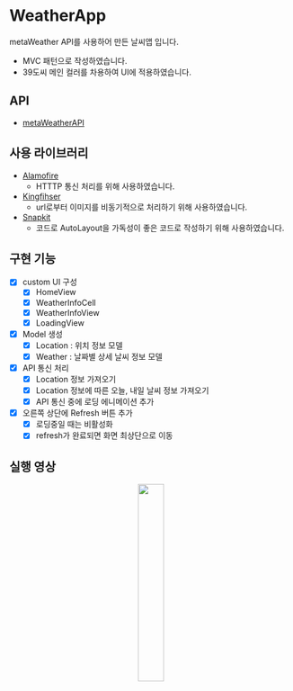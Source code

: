 # WeatherApp
metaWeather API를 사용하어 만든 날씨앱 입니다.

- MVC 패턴으로 작성하였습니다.
- 39도씨 메인 컬러를 차용하여 UI에 적용하였습니다.

## API
- [metaWeatherAPI](https://www.metaweather.com/api/)

## 사용 라이브러리
- [Alamofire](https://github.com/Alamofire/Alamofire)
  -  HTTTP 통신 처리를 위해 사용하였습니다.
- [Kingfihser](https://github.com/onevcat/Kingfisher)
  - url로부터 이미지를 비동기적으로 처리하기 위해 사용하였습니다.
- [Snapkit](https://github.com/SnapKit/SnapKit)
  - 코드로 AutoLayout을 가독성이 좋은 코드로 작성하기 위해 사용하였습니다.

## 구현 기능
- [x] custom UI 구성
  - [x] HomeView
  - [x] WeatherInfoCell
  - [x] WeatherInfoView
  - [x] LoadingView
- [x] Model 생성
  - [x] Location : 위치 정보 모델
  - [x] Weather : 날짜별 상세 날씨 정보 모델
- [x] API 통신 처리
  - [x] Location 정보 가져오기
  - [x] Location 정보에 따른 오늘, 내일 날씨 정보 가져오기
  - [x] API 통신 중에 로딩 에니메이션 추가
- [x] 오른쪽 상단에 Refresh 버튼 추가
  - [x] 로딩중일 때는 비활성화
  - [x] refresh가 완료되면 화면 최상단으로 이동

## 실행 영상
<p align="center"><img width="30%" src="https://user-images.githubusercontent.com/59866819/162689439-d1160eac-f13c-43ea-b93f-54a95ccd624a.gif" /></p>
